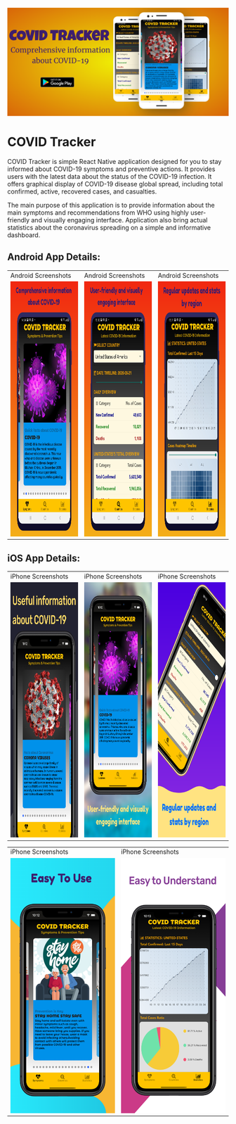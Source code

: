 

![alt text](https://github.com/NishadHameed1982/RN_CovidTracker/blob/master/docs/mycovidtracker_featureimage_001.png)



# COVID Tracker 


COVID Tracker is simple React Native application designed for you to stay informed about COVID-19 symptoms and preventive actions. It provides users with the latest data about the status of the COVID-19 infection. It offers graphical display of COVID-19 disease global spread, including total confirmed, active, recovered cases, and casualties.

The main purpose of this application is to provide information about the main symptoms and recommendations from WHO using highly user-friendly and visually engaging interface. Application also bring actual statistics about the coronavirus spreading on a simple and informative dashboard.





## Android App Details:

<table>
  <tr>
    <td>Android Screenshots</td>
     <td>Android Screenshots</td>
     <td>Android Screenshots</td>
  </tr>
  <tr>
    <td><img src="https://github.com/NishadHameed1982/RN_CovidTracker/blob/master/docs/cvdtracker_001.png" width=300 height=580></td>
    <td><img src="https://github.com/NishadHameed1982/RN_CovidTracker/blob/master/docs/cvdtracker_002.png" width=300 height=580></td>
    <td><img src="https://github.com/NishadHameed1982/RN_CovidTracker/blob/master/docs/cvdtracker_003.png" width=300 height=580></td>
  </tr>
 </table>





## iOS App Details:


<table>
  <tr>
    <td>iPhone Screenshots</td>
     <td>iPhone Screenshots</td>
     <td>iPhone Screenshots</td>
  </tr>
  <tr>
    <td><img src="https://github.com/NishadHameed1982/RN_CovidTracker/blob/master/docs/iPhoneXSMax_001.png" width=300 height=580></td>
    <td><img src="https://github.com/NishadHameed1982/RN_CovidTracker/blob/master/docs/iPhoneXSMax_002.png" width=300 height=580></td>
    <td><img src="https://github.com/NishadHameed1982/RN_CovidTracker/blob/master/docs/iPhoneXSMax_003.png" width=300 height=580></td>
  </tr>
 </table>

<table>
  <tr>
     <td>iPhone Screenshots</td>
     <td>iPhone Screenshots</td>
  </tr>
  <tr>
       <td><img src="https://github.com/NishadHameed1982/RN_CovidTracker/blob/master/docs/iPhoneXSMax_004.png" width=300 height=580></td>
    <td><img src="https://github.com/NishadHameed1982/RN_CovidTracker/blob/master/docs/iPhoneXSMax_005.png" width=300 height=580></td>
  </tr>
 </table>







